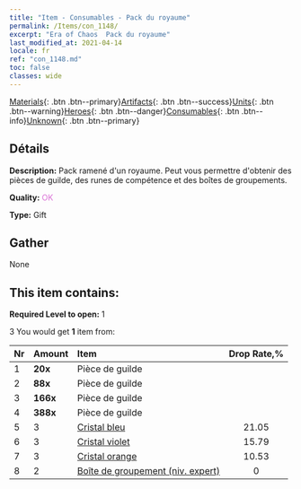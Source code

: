```yaml
---
title: "Item - Consumables - Pack du royaume"
permalink: /Items/con_1148/
excerpt: "Era of Chaos  Pack du royaume"
last_modified_at: 2021-04-14
locale: fr
ref: "con_1148.md"
toc: false
classes: wide
---
```

 [Materials](/fr/Items/){: .btn .btn--primary}[Artifacts](/fr/Items/Artifacts/){: .btn .btn--success}[Units](/fr/Items/Units/){: .btn .btn--warning}[Heroes](/fr/Items/Heroes/){: .btn .btn--danger}[Consumables](/fr/Items/Consumables/){: .btn .btn--info}[Unknown](/fr/Items/Unknown/){: .btn .btn--primary}

## Détails
 **Description:** Pack ramené d'un royaume. Peut vous permettre d'obtenir des pièces de guilde, des runes de compétence et des boîtes de groupements.

 **Quality:** <span style="color: #DA70D6">OK</span>

 **Type:** Gift

## Gather

  None

## This item contains:

 **Required Level to open:** 1

 3 You would get **1** item  from:

  | Nr | Amount |     Item    | Drop Rate,% |
  |:---|:-------|:------------|:---------:|
  | 1 |  **20x** | Pièce de guilde |  | 21.05 | 
  | 2 |  **88x** | Pièce de guilde |  | 15.79 | 
  | 3 |  **166x** | Pièce de guilde |  | 10.53 | 
  | 4 |  **388x** | Pièce de guilde |  | 5.26 | 
  | 5 | 3 | [Cristal bleu](/fr/Items/con_716/) | 21.05 | 
  | 6 | 3 | [Cristal violet](/fr/Items/con_720/) | 15.79 | 
  | 7 | 3 | [Cristal orange](/fr/Items/con_730/) | 10.53 | 
  | 8 | 2 | [Boîte de groupement (niv. expert)](/fr/Items/con_773/) | 0 | 
